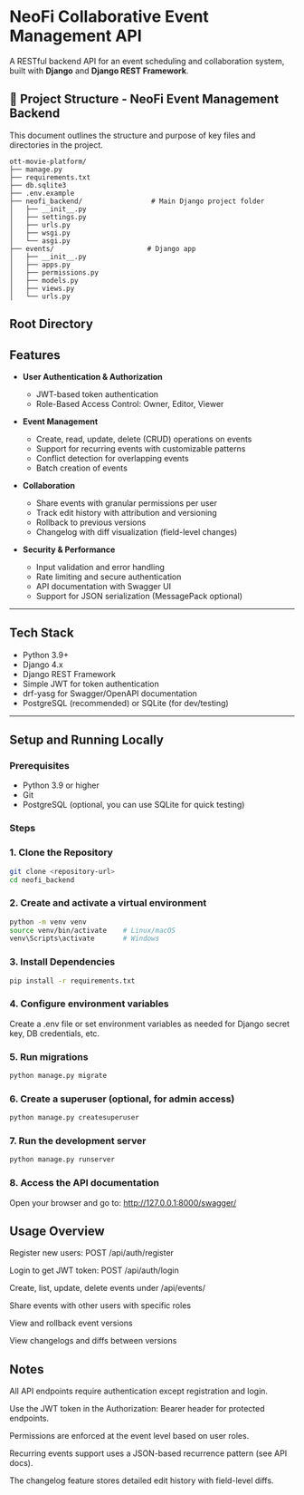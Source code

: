 # NeoFi Collaborative Event Management API

A RESTful backend API for an event scheduling and collaboration system, built with **Django** and **Django REST Framework**.

## 📁 Project Structure - NeoFi Event Management Backend

This document outlines the structure and purpose of key files and directories in the project.

```
ott-movie-platform/
├── manage.py
├── requirements.txt
├── db.sqlite3
├── .env.example
├── neofi_backend/                 # Main Django project folder
│   ├── __init__.py
│   ├── settings.py
│   ├── urls.py
│   ├── wsgi.py
│   └── asgi.py
├── events/                       # Django app
│   ├── __init__.py
│   ├── apps.py
│   ├── permissions.py
│   ├── models.py
│   ├── views.py
│   └── urls.py

```

## Root Directory


## Features

- **User Authentication & Authorization**
  - JWT-based token authentication
  - Role-Based Access Control: Owner, Editor, Viewer

- **Event Management**
  - Create, read, update, delete (CRUD) operations on events
  - Support for recurring events with customizable patterns
  - Conflict detection for overlapping events
  - Batch creation of events

- **Collaboration**
  - Share events with granular permissions per user
  - Track edit history with attribution and versioning
  - Rollback to previous versions
  - Changelog with diff visualization (field-level changes)

- **Security & Performance**
  - Input validation and error handling
  - Rate limiting and secure authentication
  - API documentation with Swagger UI
  - Support for JSON serialization (MessagePack optional)

---

## Tech Stack

- Python 3.9+
- Django 4.x
- Django REST Framework
- Simple JWT for token authentication
- drf-yasg for Swagger/OpenAPI documentation
- PostgreSQL (recommended) or SQLite (for dev/testing)

---

## Setup and Running Locally

### Prerequisites

- Python 3.9 or higher
- Git
- PostgreSQL (optional, you can use SQLite for quick testing)

### Steps

### 1. Clone the Repository

```bash
git clone <repository-url>
cd neofi_backend
```

### 2. Create and activate a virtual environment


  ```bash
python -m venv venv
source venv/bin/activate    # Linux/macOS
venv\Scripts\activate       # Windows
```
### 3. Install Dependencies


```bash
pip install -r requirements.txt
```


### 4. Configure environment variables
Create a .env file or set environment variables as needed for Django secret key, DB credentials, etc.

### 5. Run migrations

```bash
python manage.py migrate
```

### 6. Create a superuser (optional, for admin access)
```bash
python manage.py createsuperuser
```


### 7. Run the development server
```bash
python manage.py runserver
```


### 8. Access the API documentation

Open your browser and go to:
http://127.0.0.1:8000/swagger/


## Usage Overview
Register new users: POST /api/auth/register

Login to get JWT token: POST /api/auth/login

Create, list, update, delete events under /api/events/

Share events with other users with specific roles

View and rollback event versions

View changelogs and diffs between versions

## Notes
All API endpoints require authentication except registration and login.

Use the JWT token in the Authorization: Bearer <token> header for protected endpoints.

Permissions are enforced at the event level based on user roles.

Recurring events support uses a JSON-based recurrence pattern (see API docs).

The changelog feature stores detailed edit history with field-level diffs.

